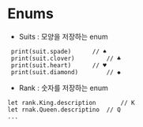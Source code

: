 # Enums

-	Suits : 모양을 저장하는 enum

```
 print(suit.spade) 		// ♠
 print(suit.clover) 	    // ♣
 print(suit.heart) 		// ♥
 print(suit.diamond)    	// ◆
```

- Rank : 숫자를 저장하는 enum

```
let rank.King.description		// K
let rnak.Queen.descriptino 	// Q
...

```
